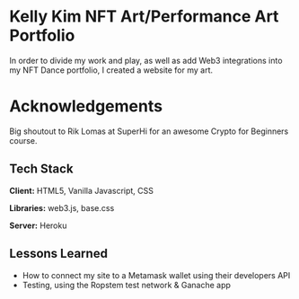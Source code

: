 
# Kelly Kim NFT Art/Performance Art Portfolio

In order to divide my work and play, as well as add Web3 integrations into my NFT Dance portfolio,
I created a website for my art.






# Acknowledgements

Big shoutout to Rik Lomas at SuperHi for an awesome Crypto for Beginners course.






## Tech Stack

**Client:** HTML5, Vanilla Javascript, CSS

**Libraries:** web3.js, base.css

**Server:** Heroku


## Lessons Learned

- How to connect my site to a Metamask wallet using their developers API
- Testing, using the Ropstem test network & Ganache app